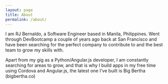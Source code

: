```yaml
---
layout: page
title: About
permalink: /about/
---
```


I am RJ Bernaldo, a Software Engineer based in Manila, Philippines. Went through DevBootcamp a couple of years ago back at San Francisco and have been searching for the perfect company to contribute to and the best team to grow my skills with.

Apart from my gig as a Python/Angular.js developer, I am constantly searching for areas to grow, and that is why I build apps in my free time using Cordova and Angular.js, the latest one I've built is Big Bertha (bigbertha.co)
